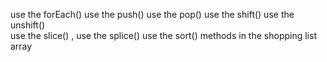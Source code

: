 use the forEach() 
use the push() 
use the pop() 
use the shift() 
 use the unshift()  
 use the slice()
 , use the splice() 
  use the sort() methods  in the shopping list array